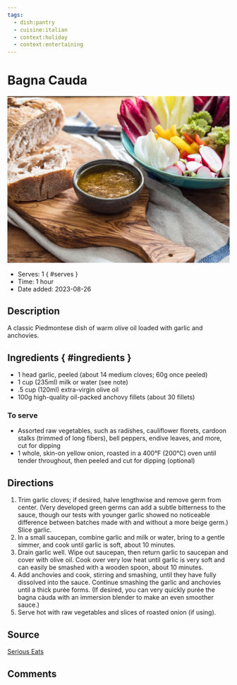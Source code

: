 ```yaml
---
tags:
  - dish:pantry
  - cuisine:italian
  - context:holiday
  - context:entertaining
---
```

# Bagna Cauda

![Recipe picture](../images/bagna_cauda-0.png)

- Serves: 1
{ #serves }
- Time: 1 hour
- Date added: 2023-08-26

## Description

A classic Piedmontese dish of warm olive oil loaded with garlic and anchovies.

## Ingredients { #ingredients }

- 1 head garlic, peeled (about 14 medium cloves; 60g once peeled)
- 1 cup (235ml) milk or water (see note)
- .5 cup (120ml) extra-virgin olive oil
- 100g high-quality oil-packed anchovy fillets (about 30 fillets)

### To serve
- Assorted raw vegetables, such as radishes, cauliflower florets, cardoon stalks (trimmed of long fibers), bell peppers, endive leaves, and more, cut for dipping
- 1 whole, skin-on yellow onion, roasted in a 400°F (200°C) oven until tender throughout, then peeled and cut for dipping (optional)

## Directions

1. Trim garlic cloves; if desired, halve lengthwise and remove germ from center. (Very developed green germs can add a subtle bitterness to the sauce, though our tests with younger garlic showed no noticeable difference between batches made with and without a more beige germ.) Slice garlic.
2. In a small saucepan, combine garlic and milk or water, bring to a gentle simmer, and cook until garlic is soft, about 10 minutes.
3. Drain garlic well. Wipe out saucepan, then return garlic to saucepan and cover with olive oil. Cook over very low heat until garlic is very soft and can easily be smashed with a wooden spoon, about 10 minutes.
4. Add anchovies and cook, stirring and smashing, until they have fully dissolved into the sauce. Continue smashing the garlic and anchovies until a thick purée forms. (If desired, you can very quickly purée the bagna càuda with an immersion blender to make an even smoother sauce.)
5. Serve hot with raw vegetables and slices of roasted onion (if using).


## Source

[Serious Eats]( https://www.seriouseats.com/recipes/2018/03/bagna-cauda-northern-italian-anchovy-garlic-dip.html)

## Comments
